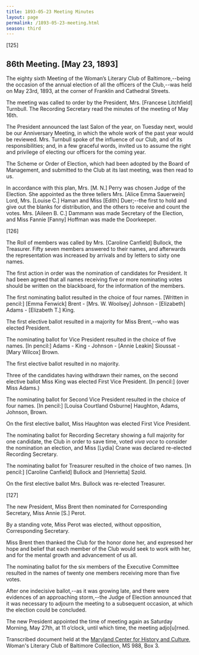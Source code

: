 ```yaml
---
title: 1893-05-23 Meeting Minutes
layout: page
permalink: /1893-05-23-meeting.html
season: third
---
```


<style>
    #maincontent{
        font-size:1.4em;
    }
</style>
[125]

## 86th Meeting. [May 23, 1893]

The eighty sixth Meeting of the Woman’s Literary Club of Baltimore,--being the occasion of the annual election of all the officers of the Club,--was held on May 23rd, 1893, at the corner of Franklin and Cathedral Streets.

The meeting was called to order by the President, Mrs. [Francese Litchfield] Turnbull. The Recording Secretary read the minutes of the meeting of May 16th.

The President announced the last Salon of the year, on Tuesday next, would be our Anniversary Meeting, in which the whole work of the past year would be reviewed. Mrs. Turnbull spoke of the influence of our Club, and of its responsibilities; and, in a few graceful words, invited us to assume the right and privilege of electing our officers for the coming year.

The Scheme or Order of Election, which had been adopted by the Board of Management, and submitted to the Club at its last meeting, was then read to us.

In accordance with this plan, Mrs. [M. N.] Perry was chosen Judge of the Election. She appointed as the three tellers Mrs. [Alice Emma Sauerwein] Lord, Mrs. [Louise C.] Haman and Miss [Edith] Duer;--the first to hold and give out the blanks for distribution, and the others to receive and count the votes. Mrs. [Aileen B. C.] Dammann was made Secretary of the Election, and Miss Fannie [Fanny] Hoffman was made the Doorkeeper.

[126]

The Roll of members was called by Mrs. [Caroline Canfield] Bullock, the Treasurer. Fifty seven members answered to their names, and afterwards the representation was increased by arrivals and by letters to sixty one names.

The first action in order was the nomination of candidates for President. It had been agreed that all names receiving five or more nominating votes should be written on the blackboard, for the information of the members.

The first nominating ballot resulted in the choice of four names. [Written in pencil:] [Emma Fenwick] Brent - [Mrs. W. Woolsey] Johnson - [Elizabeth] Adams - [Elizabeth T.] King.

The first elective ballot resulted in a majority for Miss  Brent,--who was elected President.

The nominating ballot for Vice President resulted in the choice of five names. [In pencil:] Adams - King - Johnson - [Annie Leakin] Sioussat - [Mary Wilcox] Brown.

The first elective ballot resulted in no majority.

Three of the candidates having withdrawn their names, on the second elective ballot Miss King was elected First Vice President. [In pencil:] (over Miss Adams.)

The nominating ballot for Second Vice President resulted in the choice of four names. [In pencil:] [Louisa Courtland Osburne] Haughton, Adams, Johnson, Brown. 

On the first elective ballot, Miss Haughton was elected First Vice President. 

The nominating ballot for Recording Secretary showing a full majority for one candidate, the Club in order to save time, voted _viva voce_ to consider the nomination an election, and Miss [Lydia] Crane was declared re-elected Recording Secretary.

The nominating ballot for Treasurer resulted in the choice of two names. [In pencil:] [Caroline Canfield] Bullock and [Henrietta] Szold.

On the first elective ballot Mrs. Bullock was re-elected Treasurer.

[127]

The new President, Miss Brent then nominated for Corresponding Secretary, Miss Annie [S.] Perot.

By a standing vote, Miss Perot was elected, without opposition, Corresponding Secretary.

Miss Brent then thanked the Club for the honor done her, and expressed her hope and belief that each member of the Club would seek to work with her, and for the mental growth and advancement of us all.

The nominating ballot for the six members of the Executive Committee resulted in the names of twenty one members receiving more than five votes.

After one indecisive ballot,--as it was growing late, and there were evidences of an approaching storm,--the Judge of Election announced that it was necessary to adjourn the meeting to a subsequent occasion, at which the election could be concluded.

The new President appointed the time of meeting again as Saturday Morning, May 27th, at 11 o’clock, until which time, the meeting adjo[u]rned.

Transcribed document held at the [Maryland Center for History and Culture](http://mdhs.org/), Woman's Literary Club of Baltimore Collection, MS 988, Box 3. 